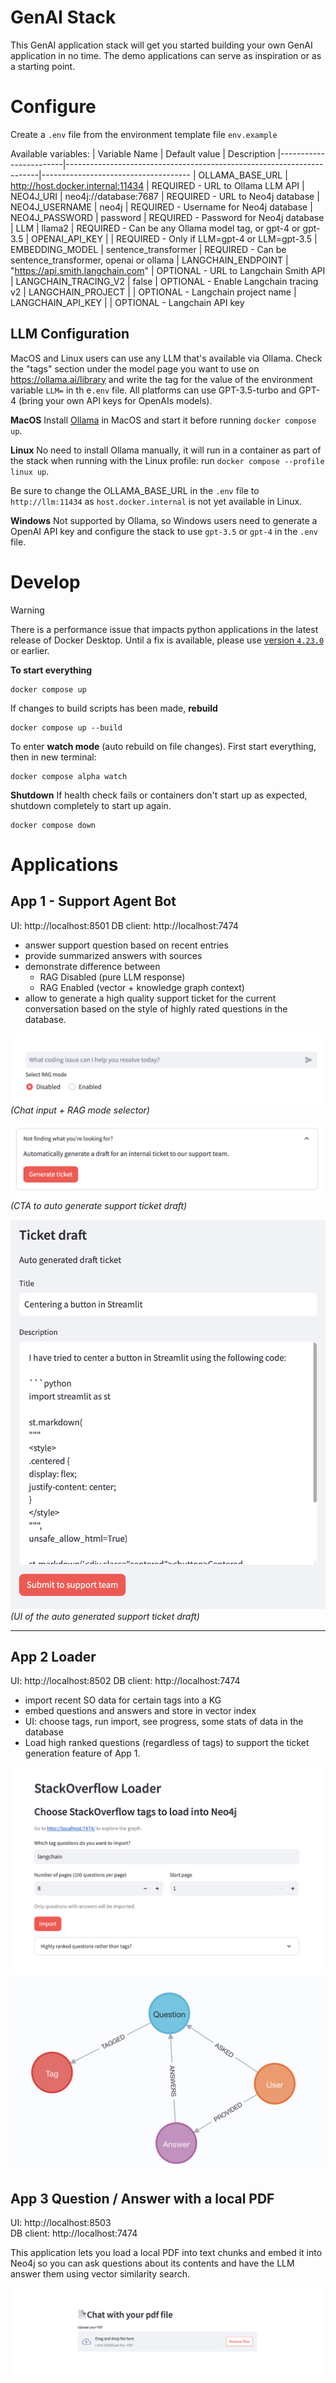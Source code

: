 # GenAI Stack
This GenAI application stack will get you started building your
own GenAI application in no time.
The demo applications can serve as inspiration or as a starting point.

# Configure

Create a `.env` file from the environment template file `env.example`

Available variables:
| Variable Name          | Default value                                                         | Description
|------------------------|-----------------------------------------------------------------------|-------------------------------------
| OLLAMA_BASE_URL        | http://host.docker.internal:11434                                     | REQUIRED - URL to Ollama LLM API
| NEO4J_URI              | neo4j://database:7687                                                 | REQUIRED - URL to Neo4j database
| NEO4J_USERNAME         | neo4j                                                                 | REQUIRED - Username for Neo4j database
| NEO4J_PASSWORD         | password                                                              | REQUIRED - Password for Neo4j database
| LLM                    | llama2                                                                | REQUIRED - Can be any Ollama model tag, or gpt-4 or gpt-3.5 
| OPENAI_API_KEY         |                                                                       | REQUIRED - Only if LLM=gpt-4 or LLM=gpt-3.5
| EMBEDDING_MODEL        | sentence_transformer                                                  | REQUIRED - Can be sentence_transformer, openai or ollama
| LANGCHAIN_ENDPOINT     | "https://api.smith.langchain.com"                                     | OPTIONAL - URL to Langchain Smith API
| LANGCHAIN_TRACING_V2   | false                                                                 | OPTIONAL - Enable Langchain tracing v2
| LANGCHAIN_PROJECT      |                                                                       | OPTIONAL - Langchain project name
| LANGCHAIN_API_KEY      |                                                                       | OPTIONAL - Langchain API key

## LLM Configuration
MacOS and Linux users can use any LLM that's available via Ollama. Check the "tags" section under the model page you want to use on https://ollama.ai/library and write the tag for the value of the environment variable `LLM=` in th e`.env` file.
All platforms can use GPT-3.5-turbo and GPT-4 (bring your own API keys for OpenAIs models).

**MacOS**
Install [Ollama](https://ollama.ai) in MacOS and start it before running `docker compose up`.

**Linux**
No need to install Ollama manually, it will run in a container as
part of the stack when running with the Linux profile: run `docker compose --profile linux up`.

Be sure to change the OLLAMA_BASE_URL in the `.env` file to `http://llm:11434` as `host.docker.internal` is not yet available in Linux.

**Windows**
Not supported by Ollama, so Windows users need to generate a OpenAI API key and configure the stack to use `gpt-3.5` or `gpt-4` in the `.env` file.
# Develop

> [!WARNING]
> There is a performance issue that impacts python applications in the latest release of Docker Desktop. Until a fix is available, please use [version `4.23.0`](https://docs.docker.com/desktop/release-notes/#4230) or earlier.

**To start everything**
```
docker compose up
```
If changes to build scripts has been made, **rebuild**
```
docker compose up --build
```

To enter **watch mode** (auto rebuild on file changes).
First start everything, then in new terminal:
```
docker compose alpha watch
```

**Shutdown**
If health check fails or containers don't start up as expected, shutdown
completely to start up again.
```
docker compose down
```

# Applications
## App 1 - Support Agent Bot

UI: http://localhost:8501
DB client: http://localhost:7474

- answer support question based on recent entries
- provide summarized answers with sources
- demonstrate difference between
    - RAG Disabled (pure LLM response)
    - RAG Enabled (vector + knowledge graph context)
- allow to generate a high quality support ticket for the current conversation based on the style of highly rated questions in the database.

![](.github/media/app1-rag-selector.png)
*(Chat input + RAG mode selector)*

![](.github/media/app1-generate.png)
*(CTA to auto generate support ticket draft)*

![](.github/media/app1-ticket.png)
*(UI of the auto generated support ticket draft)*

---

##  App 2 Loader

UI: http://localhost:8502
DB client: http://localhost:7474

- import recent SO data for certain tags into a KG
- embed questions and answers and store in vector index
- UI: choose tags, run import, see progress, some stats of data in the database
- Load high ranked questions (regardless of tags) to support the ticket generation feature of App 1.

![](.github/media/app2-ui-1.png)
![](.github/media/app2-model.png)

## App 3 Question / Answer with a local PDF
UI: http://localhost:8503  
DB client: http://localhost:7474

This application lets you load a local PDF into text
chunks and embed it into Neo4j so you can ask questions about
its contents and have the LLM answer them using vector similarity
search.

![](.github/media/app3-ui.png)
